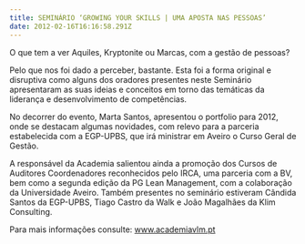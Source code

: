 ```yaml
---
title: SEMINÁRIO ‘GROWING YOUR SKILLS | UMA APOSTA NAS PESSOAS’
date: 2012-02-16T16:16:58.291Z
---
```

O que tem a ver Aquiles, Kryptonite ou Marcas, com a gestão de pessoas?



Pelo que nos foi dado a perceber, bastante. Esta foi a forma original e disruptiva como alguns dos oradores presentes neste Seminário apresentaram as suas ideias e conceitos em torno das temáticas da liderança e desenvolvimento de competências.



No decorrer do evento, Marta Santos, apresentou o portfolio para 2012, onde se destacam algumas novidades, com relevo para a parceria estabelecida com a EGP-UPBS, que irá ministrar em Aveiro o Curso Geral de Gestão.



A responsável da Academia salientou ainda a promoção dos Cursos de Auditores Coordenadores reconhecidos pelo IRCA, uma parceria com a BV, bem como a segunda edição da PG Lean Management, com a colaboração da Universidade Aveiro. Também presentes no seminário estiveram Cândida Santos da EGP-UPBS, Tiago Castro da Walk e João Magalhães da Klim Consulting.



Para mais informações consulte: www.academiavlm.pt
